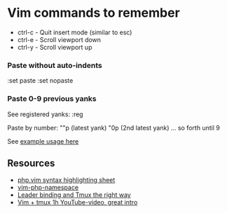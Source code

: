 # Vim commands to remember 

- ctrl-c - Quit insert mode (similar to esc) 
- ctrl-e - Scroll viewport down
- ctrl-y - Scroll viewport up 

### Paste without auto-indents
:set paste
<PASTE>
:set nopaste

### Paste 0-9 previous yanks

See registered yanks:
:reg

Paste by number:
""p (latest yank)
"0p (2nd latest yank)
... so forth until 9

See [example usage here](http://superuser.com/questions/102815/vim-cut-and-paste-history)

## Resources

- [php.vim syntax highlighting sheet](https://github.com/StanAngeloff/php.vim/blob/48fc7311fa07c2b83888e7a31fae03118bae720b/syntax/php.vim#L754)
- [vim-php-namespace](https://github.com/arnaud-lb/vim-php-namespace)
- [Leader binding and Tmux the right way](http://sheerun.net/2014/03/21/how-to-boost-your-vim-productivity/)
- [Vim + tmux 1h YouTube-video, great intro](https://www.youtube.com/watch?v=5r6yzFEXajQ)
